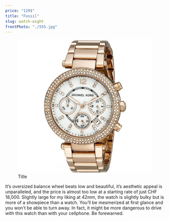 ```yaml
---
price: "129$"
title: "Fossil"
slug: watch-eight
frontPhoto: "./555.jpg"
---
```


<!-- markdownlint-disable MD033 -->


<figure class="figure">
    <img src="./555.jpg" alt="Title"/>
    <figcaption class="figure__caption">Title</figcaption>
</figure>


It’s oversized balance wheel beats low and beautiful, it’s aesthetic appeal is unparalleled, and the price is almost too low at a starting rate of just CHF 18,000. Slightly large for my liking at 42mm, the watch is slightly bulky but is more of a showpiece than a watch. You’ll be mesmerized at first glance and you won’t be able to turn away. In fact, it might be more dangerous to drive with this watch than with your cellphone. Be forewarned.